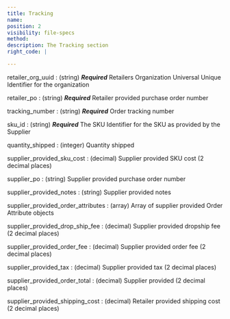 ```yaml
---
title: Tracking
name:
position: 2
visibility: file-specs
method:
description: The Tracking section
right_code: |

---
```


retailer_org_uuid
: (string) ***Required*** Retailers Organization Universal Unique Identifier for the organization

retailer_po
: (string) ***Required*** Retailer provided purchase order number

tracking_number
: (string) ***Required*** Order tracking number

sku_id
: (string) ***Required*** The SKU Identifier for the SKU as provided by the Supplier

quantity_shipped
: (integer) Quantity shipped

supplier_provided_sku_cost
: (decimal) Supplier provided SKU cost (2 decimal places)

supplier_po
: (string) Supplier provided purchase order number

supplier_provided_notes
: (string) Supplier provided notes

supplier_provided_order_attributes
: (array) Array of supplier provided Order Attribute objects

supplier_provided_drop_ship_fee
: (decimal) Supplier provided dropship fee (2 decimal places)

supplier_provided_order_fee
: (decimal) Supplier provided order fee (2 decimal places)

supplier_provided_tax
: (decimal) Supplier provided tax (2 decimal places)

supplier_provided_order_total
: (decimal) Supplier provided (2 decimal places)

supplier_provided_shipping_cost
: (decimal) Retailer provided shipping cost (2 decimal places)